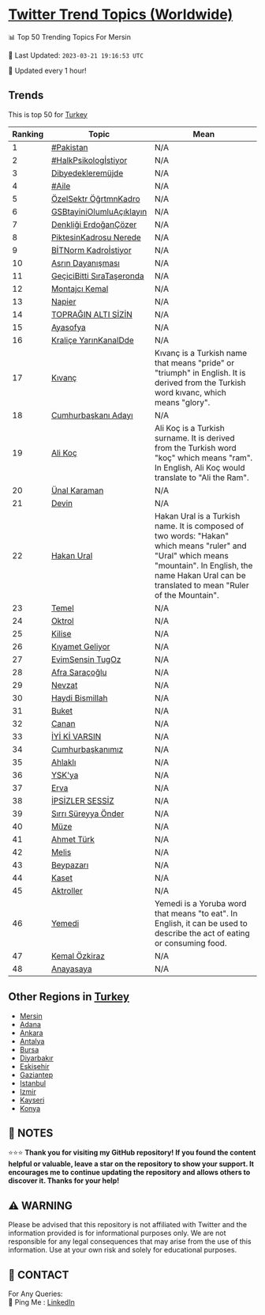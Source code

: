 [Twitter Trend Topics (Worldwide)](https://github.com/ErcinDedeoglu/Twitter-Trend-Topics)
==========


📊 Top 50 Trending Topics For Mersin

📆 Last Updated: `2023-03-21 19:16:53 UTC`

🔧 Updated every 1 hour!


## Trends

This is top 50 for [Turkey](</Turkey>)

| Ranking | Topic | Mean |
| ------- | ------------ | ------------ |
| 1 | [#Pakistan](http://twitter.com/search?q=%23Pakistan) | N/A |
| 2 | [#HalkPsikologİstiyor](http://twitter.com/search?q=%23HalkPsikolog%c4%b0stiyor) | N/A |
| 3 | [Dibyedekleremüjde](http://twitter.com/search?q=Dibyedeklerem%c3%bcjde) | N/A |
| 4 | [#Aile](http://twitter.com/search?q=%23Aile) | N/A |
| 5 | [ÖzelSektr ÖğrtmnKadro](http://twitter.com/search?q=%c3%96zelSektr+%c3%96%c4%9frtmnKadro) | N/A |
| 6 | [GSBtayiniOlumluAçıklayın](http://twitter.com/search?q=GSBtayiniOlumluA%c3%a7%c4%b1klay%c4%b1n) | N/A |
| 7 | [Denkliği ErdoğanÇözer](http://twitter.com/search?q=Denkli%c4%9fi+Erdo%c4%9fan%c3%87%c3%b6zer) | N/A |
| 8 | [PiktesinKadrosu Nerede](http://twitter.com/search?q=PiktesinKadrosu+Nerede) | N/A |
| 9 | [BİTNorm Kadroİstiyor](http://twitter.com/search?q=B%c4%b0TNorm+Kadro%c4%b0stiyor) | N/A |
| 10 | [Asrın Dayanışması](http://twitter.com/search?q=Asr%c4%b1n+Dayan%c4%b1%c5%9fmas%c4%b1) | N/A |
| 11 | [GeçiciBitti SıraTaşeronda](http://twitter.com/search?q=Ge%c3%a7iciBitti+S%c4%b1raTa%c5%9feronda) | N/A |
| 12 | [Montajcı Kemal](http://twitter.com/search?q=Montajc%c4%b1+Kemal) | N/A |
| 13 | [Napier](http://twitter.com/search?q=Napier) | N/A |
| 14 | [TOPRAĞIN ALTI SİZİN](http://twitter.com/search?q=TOPRA%c4%9eIN+ALTI+S%c4%b0Z%c4%b0N) | N/A |
| 15 | [Ayasofya](http://twitter.com/search?q=Ayasofya) | N/A |
| 16 | [Kraliçe YarınKanalDde](http://twitter.com/search?q=Krali%c3%a7e+Yar%c4%b1nKanalDde) | N/A |
| 17 | [Kıvanç](http://twitter.com/search?q=K%c4%b1van%c3%a7) | Kıvanç is a Turkish name that means "pride" or "triumph" in English. It is derived from the Turkish word kıvanc, which means "glory". |
| 18 | [Cumhurbaşkanı Adayı](http://twitter.com/search?q=Cumhurba%c5%9fkan%c4%b1+Aday%c4%b1) | N/A |
| 19 | [Ali Koç](http://twitter.com/search?q=Ali+Ko%c3%a7) | Ali Koç is a Turkish surname. It is derived from the Turkish word "koç" which means "ram". In English, Ali Koç would translate to "Ali the Ram". |
| 20 | [Ünal Karaman](http://twitter.com/search?q=%c3%9cnal+Karaman) | N/A |
| 21 | [Devin](http://twitter.com/search?q=Devin) | N/A |
| 22 | [Hakan Ural](http://twitter.com/search?q=Hakan+Ural) | Hakan Ural is a Turkish name. It is composed of two words: "Hakan" which means "ruler" and "Ural" which means "mountain". In English, the name Hakan Ural can be translated to mean "Ruler of the Mountain". |
| 23 | [Temel](http://twitter.com/search?q=Temel) | N/A |
| 24 | [Oktrol](http://twitter.com/search?q=Oktrol) | N/A |
| 25 | [Kilise](http://twitter.com/search?q=Kilise) | N/A |
| 26 | [Kıyamet Geliyor](http://twitter.com/search?q=K%c4%b1yamet+Geliyor) | N/A |
| 27 | [EvimSensin TugOz](http://twitter.com/search?q=EvimSensin+TugOz) | N/A |
| 28 | [Afra Saraçoğlu](http://twitter.com/search?q=Afra+Sara%c3%a7o%c4%9flu) | N/A |
| 29 | [Nevzat](http://twitter.com/search?q=Nevzat) | N/A |
| 30 | [Haydi Bismillah](http://twitter.com/search?q=Haydi+Bismillah) | N/A |
| 31 | [Buket](http://twitter.com/search?q=Buket) | N/A |
| 32 | [Canan](http://twitter.com/search?q=Canan) | N/A |
| 33 | [İYİ Kİ VARSIN](http://twitter.com/search?q=%c4%b0Y%c4%b0+K%c4%b0+VARSIN) | N/A |
| 34 | [Cumhurbaşkanımız](http://twitter.com/search?q=Cumhurba%c5%9fkan%c4%b1m%c4%b1z) | N/A |
| 35 | [Ahlaklı](http://twitter.com/search?q=Ahlakl%c4%b1) | N/A |
| 36 | [YSK'ya](http://twitter.com/search?q=YSK%27ya) | N/A |
| 37 | [Erva](http://twitter.com/search?q=Erva) | N/A |
| 38 | [İPSİZLER SESSİZ](http://twitter.com/search?q=%c4%b0PS%c4%b0ZLER+SESS%c4%b0Z) | N/A |
| 39 | [Sırrı Süreyya Önder](http://twitter.com/search?q=S%c4%b1rr%c4%b1+S%c3%bcreyya+%c3%96nder) | N/A |
| 40 | [Müze](http://twitter.com/search?q=M%c3%bcze) | N/A |
| 41 | [Ahmet Türk](http://twitter.com/search?q=Ahmet+T%c3%bcrk) | N/A |
| 42 | [Melis](http://twitter.com/search?q=Melis) | N/A |
| 43 | [Beypazarı](http://twitter.com/search?q=Beypazar%c4%b1) | N/A |
| 44 | [Kaset](http://twitter.com/search?q=Kaset) | N/A |
| 45 | [Aktroller](http://twitter.com/search?q=Aktroller) | N/A |
| 46 | [Yemedi](http://twitter.com/search?q=Yemedi) | Yemedi is a Yoruba word that means "to eat". In English, it can be used to describe the act of eating or consuming food. |
| 47 | [Kemal Özkiraz](http://twitter.com/search?q=Kemal+%c3%96zkiraz) | N/A |
| 48 | [Anayasaya](http://twitter.com/search?q=Anayasaya) | N/A |



## Other Regions in [Turkey](</Turkey>)

* [Mersin](</Turkey/Mersin.md>)
* [Adana](</Turkey/Adana.md>)
* [Ankara](</Turkey/Ankara.md>)
* [Antalya](</Turkey/Antalya.md>)
* [Bursa](</Turkey/Bursa.md>)
* [Diyarbakır](</Turkey/Diyarbakır.md>)
* [Eskişehir](</Turkey/Eskişehir.md>)
* [Gaziantep](</Turkey/Gaziantep.md>)
* [Istanbul](</Turkey/Istanbul.md>)
* [Izmir](</Turkey/Izmir.md>)
* [Kayseri](</Turkey/Kayseri.md>)
* [Konya](</Turkey/Konya.md>)



## 📝 NOTES

⭐⭐⭐ **Thank you for visiting my GitHub repository! If you found the content helpful or valuable, leave a star on the repository to show your support. It encourages me to continue updating the repository and allows others to discover it. Thanks for your help!**


## ⚠️ WARNING

Please be advised that this repository is not affiliated with Twitter and the information provided is for informational purposes only. We are not responsible for any legal consequences that may arise from the use of this information. Use at your own risk and solely for educational purposes.


## 📨 CONTACT

 For Any Queries:  
            🏓 Ping Me : [LinkedIn](https://www.linkedin.com/in/ercindedeoglu/)
